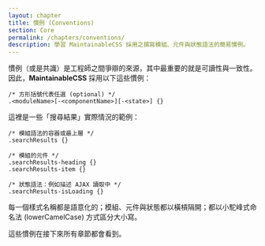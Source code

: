 ```yaml
---
layout: chapter
title: 慣例 (Conventions)
section: Core
permalink: /chapters/conventions/
description: 學習 MaintainableCSS 採用之撰寫模組、元件與狀態語法的簡易慣例。
---
```


慣例（或是共識）是工程師之間爭辯的來源，其中最重要的就是可讀性與一致性。因此，**MaintainableCSS** 採用以下這些慣例：

	/* 方形括號代表任選 (optional) */
	.<moduleName>[-<componentName>][-<state>] {}

這裡是一些「搜尋結果」實際情況的範例：

	/* 模組語法的容器或最上層 */
	.searchResults {}

	/* 模組的元件 */
	.searchResults-heading {}
	.searchResults-item {}

	/* 狀態語法：例如描述 AJAX 讀取中 */
	.searchResults-isLoading {}

每一個樣式名稱都是語意化的；模組、元件與狀態都以橫槓隔開；都以小駝峰式命名法 (lowerCamelCase) 方式區分大小寫。

這些慣例在接下來所有章節都會看到。